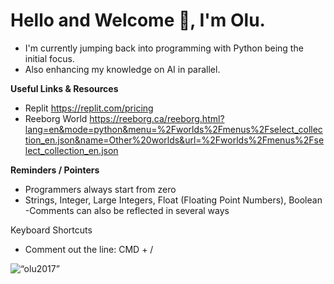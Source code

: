 <!--
**olu2017/olu2017** is a ✨ _special_ ✨ repository because its `README.md` (this file) appears on your GitHub profile.

Here are some ideas to get you started:

- 🔭 I’m currently working on ...
- 🌱 I’m currently learning ...
- 👯 I’m looking to collaborate on ...
- 🤔 I’m looking for help with ...
- 💬 Ask me about ...
- 📫 How to reach me: ...
- 😄 Pronouns: ...
- ⚡ Fun fact: ...
-->
# Hello and Welcome 👋, I'm Olu.
- I'm currently jumping back into programming with Python being the initial focus.
- Also enhancing my knowledge on AI in parallel.

**Useful Links & Resources**
- Replit https://replit.com/pricing
- Reeborg World https://reeborg.ca/reeborg.html?lang=en&mode=python&menu=%2Fworlds%2Fmenus%2Fselect_collection_en.json&name=Other%20worlds&url=%2Fworlds%2Fmenus%2Fselect_collection_en.json

**Reminders / Pointers**
- Programmers always start from zero
- Strings, Integer, Large Integers, Float (Floating Point Numbers), Boolean
-Comments can also be reflected in several ways

Keyboard Shortcuts
- Comment out the line: CMD + /

<p><img align="center" src="https://github-readme-streak-stats.herokuapp.com/?user=olu2017" alt=“olu2017” /></p>

